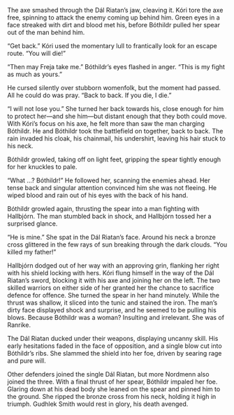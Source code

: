 The axe smashed through the Dál Riatan’s jaw, cleaving it. Kóri tore the axe free, spinning to attack the enemy coming up behind him. Green eyes in a face streaked with dirt and blood met his, before Bóthildr pulled her spear out of the man behind him.

“Get back.” Kóri used the momentary lull to frantically look for an escape route. “You will die!”

“Then may Freja take me.” Bóthildr’s eyes flashed in anger. “This is my fight as much as yours.”

He cursed silently over stubborn womenfolk, but the moment had passed. All he could do was pray. “Back to back. If you die, I die.”

“I will not lose you.” She turned her back towards his, close enough for him to protect her—and she him—but distant enough that they both could move. With Kóri’s focus on his axe, he felt more than saw the man charging Bóthildr. He and Bóthildr took the battlefield on together, back to back. The rain invaded his cloak, his chainmail, his undershirt, leaving his hair stuck to his neck.

Bóthildr growled, taking off on light feet, gripping the spear tightly enough for her knuckles to pale.

“What …? Bóthildr!” He followed her, scanning the enemies ahead. Her tense back and singular attention convinced him she was not fleeing. He wiped blood and rain out of his eyes with the back of his hand.

Bóthildr growled again, thrusting the spear into a man fighting with Hallbjórn. The man stumbled back in shock, and Hallbjórn tossed her a surprised glance.

“He is mine.” She spat in the Dál Riatan’s face. Around his neck a bronze cross glittered in the few rays of sun breaking through the dark clouds. “You killed my father!”

Hallbjórn dodged out of her way with an approving grin, flanking her right with his shield locking with hers. Kóri flung himself in the way of the Dál Riatan’s sword, blocking it with his axe and joining her on the left. The two skilled warriors on either side of her granted her the chance to sacrifice defence for offence. She turned the spear in her hand minutely. While the thrust was shallow, it sliced into the tunic and stained the iron. The man’s dirty face displayed shock and surprise, and he seemed to be pulling his blows. Because Bóthildr was a woman? Insulting and irrelevant. She was of Ranrike.

The Dál Riatan ducked under their weapons, displaying uncanny skill. His early hesitations faded in the face of opposition, and a single blow cut into Bóthildr’s ribs. She slammed the shield into her foe, driven by searing rage and pure will.

Other defenders joined the single Dál Riatan, but more Nordmenn also joined the three. With a final thrust of her spear, Bóthildr impaled her foe. Glaring down at his dead body she leaned on the spear and pinned him to the ground. She ripped the bronze cross from his neck, holding it high in triumph. Gudhlek Smith would rest in glory, his death avenged.

